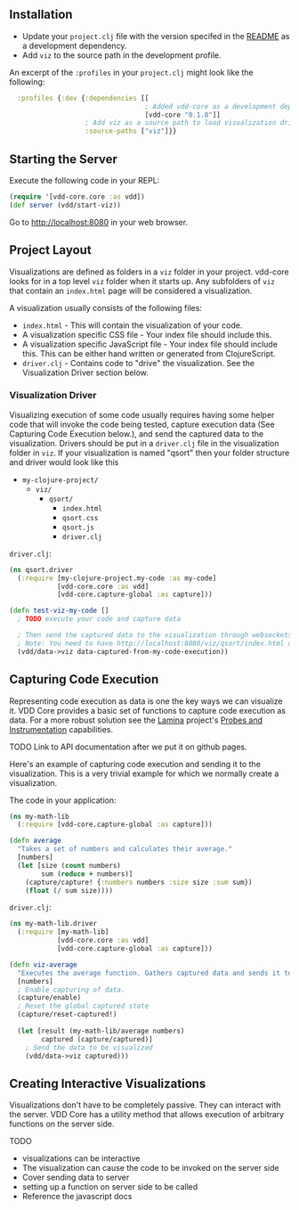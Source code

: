 ## Installation

  - Update your `project.clj` file with the version specifed in the [README](https://github.com/jasongilman/vdd-core) as a development dependency.
  - Add `viz` to the source path in the development profile.

An excerpt of the `:profiles` in your `project.clj` might look like the following:

```clojure
  :profiles {:dev {:dependencies [[ 
                                  ; Added vdd-core as a development dependency. Make sure to get latest version.
                                  [vdd-core "0.1.0"]]
                   ; Add viz as a source path to load visualization drivers
                   :source-paths ["viz"]}}
```


## Starting the Server

Execute the following code in your REPL:

```clojure
(require '[vdd-core.core :as vdd])
(def server (vdd/start-viz))
```

Go to [http://localhost:8080](http://localhost:8080) in your web browser.

## Project Layout

Visualizations are defined as folders in a `viz` folder in your project. vdd-core looks for in a top level `viz` folder when it starts up. Any subfolders of `viz` that contain an `index.html` page will be considered a visualization. 

A visualization usually consists of the following files:

  * `index.html` - This will contain the visualization of your code. 
  * A visualization specific CSS file - Your index file should include this.
  * A visualization specific JavaScript file - Your index file should include this. This can be either hand written or generated from ClojureScript.
  * `driver.clj` - Contains code to "drive" the visualization. See the Visualization Driver section below.

### Visualization Driver

Visualizing execution of some code usually requires having some helper code that will invoke the code being tested, capture execution data (See Capturing Code Execution below.), and send the captured data to the visualization. Drivers should be put in a `driver.clj` file in the visualization folder in `viz`. If your visualization is named "qsort" then your folder structure and driver would look like this

  * `my-clojure-project/`
    * `viz/`
      * `qsort/`
          * `index.html`
          * `qsort.css`
          * `qsort.js`
          * `driver.clj`


`driver.clj`:

```clojure
(ns qsort.driver
  (:require [my-clojure-project.my-code :as my-code]
            [vdd-core.core :as vdd]
            [vdd-core.capture-global :as capture]))

(defn test-viz-my-code []
  ; TODO execute your code and capture data

  ; Then send the captured data to the visualization through websockets.
  ; Note: You need to have http://localhost:8080/viz/qsort/index.html open in your browser before executing this.
  (vdd/data->viz data-captured-from-my-code-execution))            
```

## Capturing Code Execution

Representing code execution as data is one the key ways we can visualize it. VDD Core provides a basic set of functions to capture code execution as data. For a more robust solution see the [Lamina](https://github.com/ztellman/lamina) project's [Probes and Instrumentation](https://github.com/ztellman/lamina/wiki/Probes-and-Instrumentation) capabilities.

TODO Link to API documentation after we put it on github pages.

Here's an example of capturing code execution and sending it to the visualization. This is a very trivial example for which we normally create a visualization.

The code in your application:
```clojure
(ns my-math-lib
  (:require [vdd-core.capture-global :as capture]))

(defn average 
  "Takes a set of numbers and calculates their average."
  [numbers]
  (let [size (count numbers)
        sum (reduce + numbers)]
    (capture/capture! {:numbers numbers :size size :sum sum})
    (float (/ sum size))))
```

`driver.clj`:
```clojure
(ns my-math-lib.driver
  (:require [my-math-lib]
            [vdd-core.core :as vdd]
            [vdd-core.capture-global :as capture]))

(defn viz-average 
  "Executes the average function. Gathers captured data and sends it to the visualization."
  [numbers]
  ; Enable capturing of data.
  (capture/enable)
  ; Reset the global captured state
  (capture/reset-captured!)
  
  (let [result (my-math-lib/average numbers)
        captured (capture/captured)]
    ; Send the data to be visualized
    (vdd/data->viz captured)))
```

## Creating Interactive Visualizations

Visualizations don't have to be completely passive. They can interact with the server. VDD Core has a utility method that allows execution of arbitrary functions on the server side. 

TODO

  * visualizations can be interactive
  * The visualization can cause the code to be invoked on the server side
  * Cover sending data to server
  * setting up a function on server side to be called
  * Reference the javascript docs


